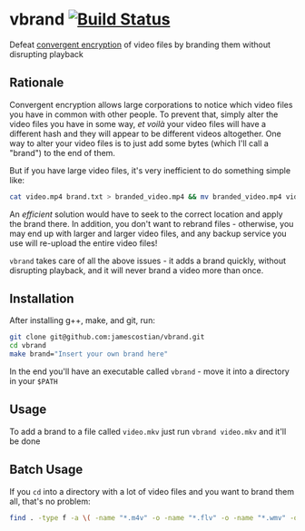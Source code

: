 # vbrand [![Build Status](https://travis-ci.org/jamescostian/vbrand.svg?branch=master)](https://travis-ci.org/jamescostian/vbrand)

Defeat [convergent encryption](https://en.wikipedia.org/wiki/Convergent_encryption) of video files by branding them without disrupting playback

## Rationale

Convergent encryption allows large corporations to notice which video files you have in common with other people. To prevent that, simply alter the video files you have in some way, *et voilà* your video files will have a different hash and they will appear to be different videos altogether. One way to alter your video files is to just add some bytes (which I'll call a "brand") to the end of them.

But if you have large video files, it's very inefficient to do something simple like:

```bash
cat video.mp4 brand.txt > branded_video.mp4 && mv branded_video.mp4 video.mp4
```

An *efficient* solution would have to seek to the correct location and apply the brand there. In addition, you don't want to rebrand files - otherwise, you may end up with larger and larger video files, and any backup service you use will re-upload the entire video files!

`vbrand` takes care of all the above issues - it adds a brand quickly, without disrupting playback, and it will never brand a video more than once.

## Installation

After installing g++, make, and git, run:

```bash
git clone git@github.com:jamescostian/vbrand.git
cd vbrand
make brand="Insert your own brand here"
```

In the end you'll have an executable called `vbrand` - move it into a directory in your `$PATH`

## Usage

To add a brand to a file called `video.mkv` just run `vbrand video.mkv` and it'll be done

## Batch Usage

If you `cd` into a directory with a lot of video files and you want to brand them all, that's no problem:

```bash
find . -type f -a \( -name "*.m4v" -o -name "*.flv" -o -name "*.wmv" -o -name "*.avi" -o -name "*.mov" -o -name "*.webm" -o -name "*.ogv" -o -name "*.mkv" -o -name "*.mp4" \) -exec vbrand {} \;
```
